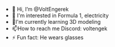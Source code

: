 - 👋 Hi, I’m @VoltEngerek
- 👀 I'm interested in Formula 1, electricity
- 🌱I'm currently learning 3D modeling
- 📫How to reach me Discord: voltengek
- ⚡ Fun fact: He wears glasses

<!---
VoltEngerek/VoltEngerek is a ✨ special ✨ repository because its `README.md` (this file) appears on your GitHub profile.
You can click the Preview link to take a look at your changes.
--->
